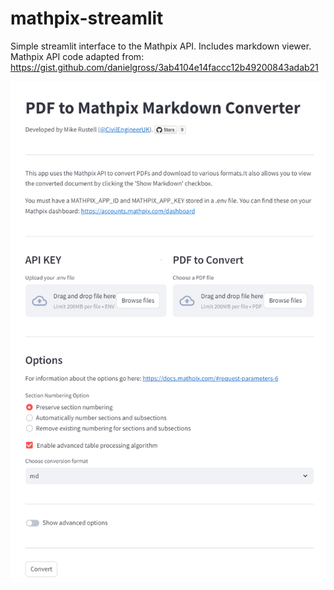 # mathpix-streamlit
Simple streamlit interface to the Mathpix API. Includes markdown viewer. 
Mathpix API code adapted from: https://gist.github.com/danielgross/3ab4104e14faccc12b49200843adab21

![](mathpix-streamlit.png)